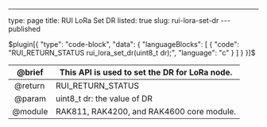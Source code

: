 ---
type: page
title: RUI LoRa Set DR
listed: true
slug: rui-lora-set-dr
---published

$plugin[{
    "type": "code-block",
    "data": {
        "languageBlocks": [
            {
                "code": "RUI_RETURN_STATUS rui_lora_set_dr(uint8_t dr);",
                "language": "c"
            }
        ]
    }
}]$

| @brief | This API is used to set the DR for LoRa node. | 
| ---- | ---- | 
| &nbsp;@return&nbsp; | RUI_RETURN_STATUS | 
| &nbsp;@param | uint8_t dr: the value of DR | 
| @module | RAK811, RAK4200, and RAK4600 core module. | 


